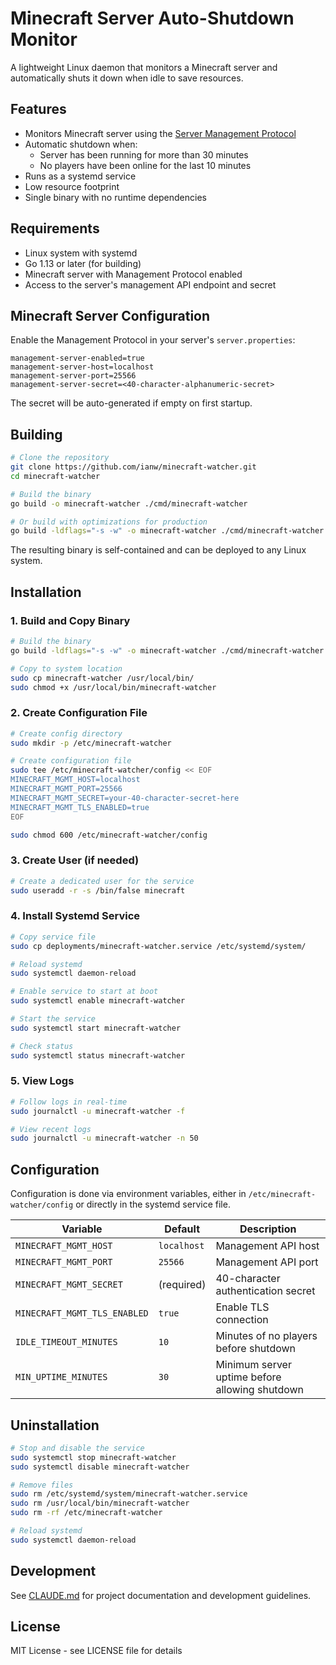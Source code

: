 # Minecraft Server Auto-Shutdown Monitor

A lightweight Linux daemon that monitors a Minecraft server and automatically shuts it down when idle to save resources.

## Features

- Monitors Minecraft server using the [Server Management Protocol](https://minecraft.wiki/w/Minecraft_Server_Management_Protocol)
- Automatic shutdown when:
  - Server has been running for more than 30 minutes
  - No players have been online for the last 10 minutes
- Runs as a systemd service
- Low resource footprint
- Single binary with no runtime dependencies

## Requirements

- Linux system with systemd
- Go 1.13 or later (for building)
- Minecraft server with Management Protocol enabled
- Access to the server's management API endpoint and secret

## Minecraft Server Configuration

Enable the Management Protocol in your server's `server.properties`:

```properties
management-server-enabled=true
management-server-host=localhost
management-server-port=25566
management-server-secret=<40-character-alphanumeric-secret>
```

The secret will be auto-generated if empty on first startup.

## Building

```bash
# Clone the repository
git clone https://github.com/ianw/minecraft-watcher.git
cd minecraft-watcher

# Build the binary
go build -o minecraft-watcher ./cmd/minecraft-watcher

# Or build with optimizations for production
go build -ldflags="-s -w" -o minecraft-watcher ./cmd/minecraft-watcher
```

The resulting binary is self-contained and can be deployed to any Linux system.

## Installation

### 1. Build and Copy Binary

```bash
# Build the binary
go build -ldflags="-s -w" -o minecraft-watcher ./cmd/minecraft-watcher

# Copy to system location
sudo cp minecraft-watcher /usr/local/bin/
sudo chmod +x /usr/local/bin/minecraft-watcher
```

### 2. Create Configuration File

```bash
# Create config directory
sudo mkdir -p /etc/minecraft-watcher

# Create configuration file
sudo tee /etc/minecraft-watcher/config << EOF
MINECRAFT_MGMT_HOST=localhost
MINECRAFT_MGMT_PORT=25566
MINECRAFT_MGMT_SECRET=your-40-character-secret-here
MINECRAFT_MGMT_TLS_ENABLED=true
EOF

sudo chmod 600 /etc/minecraft-watcher/config
```

### 3. Create User (if needed)

```bash
# Create a dedicated user for the service
sudo useradd -r -s /bin/false minecraft
```

### 4. Install Systemd Service

```bash
# Copy service file
sudo cp deployments/minecraft-watcher.service /etc/systemd/system/

# Reload systemd
sudo systemctl daemon-reload

# Enable service to start at boot
sudo systemctl enable minecraft-watcher

# Start the service
sudo systemctl start minecraft-watcher

# Check status
sudo systemctl status minecraft-watcher
```

### 5. View Logs

```bash
# Follow logs in real-time
sudo journalctl -u minecraft-watcher -f

# View recent logs
sudo journalctl -u minecraft-watcher -n 50
```

## Configuration

Configuration is done via environment variables, either in `/etc/minecraft-watcher/config` or directly in the systemd service file.

| Variable | Default | Description |
|----------|---------|-------------|
| `MINECRAFT_MGMT_HOST` | `localhost` | Management API host |
| `MINECRAFT_MGMT_PORT` | `25566` | Management API port |
| `MINECRAFT_MGMT_SECRET` | (required) | 40-character authentication secret |
| `MINECRAFT_MGMT_TLS_ENABLED` | `true` | Enable TLS connection |
| `IDLE_TIMEOUT_MINUTES` | `10` | Minutes of no players before shutdown |
| `MIN_UPTIME_MINUTES` | `30` | Minimum server uptime before allowing shutdown |

## Uninstallation

```bash
# Stop and disable the service
sudo systemctl stop minecraft-watcher
sudo systemctl disable minecraft-watcher

# Remove files
sudo rm /etc/systemd/system/minecraft-watcher.service
sudo rm /usr/local/bin/minecraft-watcher
sudo rm -rf /etc/minecraft-watcher

# Reload systemd
sudo systemctl daemon-reload
```

## Development

See [CLAUDE.md](CLAUDE.md) for project documentation and development guidelines.

## License

MIT License - see LICENSE file for details
